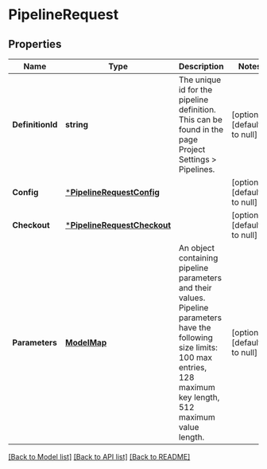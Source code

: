 # PipelineRequest

## Properties
Name | Type | Description | Notes
------------ | ------------- | ------------- | -------------
**DefinitionId** | **string** | The unique id for the pipeline definition. This can be found in the page Project Settings &gt; Pipelines. | [optional] [default to null]
**Config** | [***PipelineRequestConfig**](pipelineRequest_config.md) |  | [optional] [default to null]
**Checkout** | [***PipelineRequestCheckout**](pipelineRequest_checkout.md) |  | [optional] [default to null]
**Parameters** | [**ModelMap**](interface{}.md) | An object containing pipeline parameters and their values. Pipeline parameters have the following size limits: 100 max entries, 128 maximum key length, 512 maximum value length.  | [optional] [default to null]

[[Back to Model list]](../README.md#documentation-for-models) [[Back to API list]](../README.md#documentation-for-api-endpoints) [[Back to README]](../README.md)

